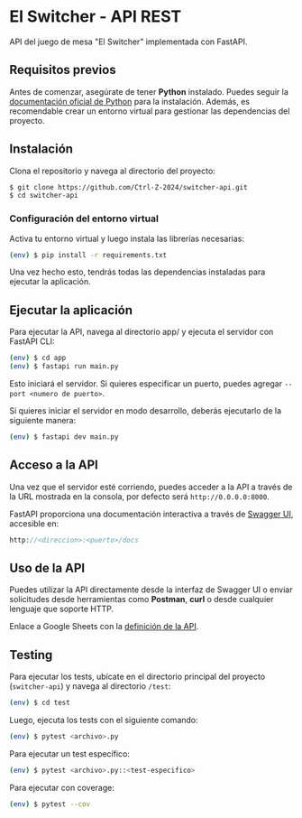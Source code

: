 # El Switcher - API REST
API del juego de mesa "El Switcher" implementada con FastAPI.

## Requisitos previos
Antes de comenzar, asegúrate de tener **Python** instalado. Puedes seguir la [documentación oficial de Python](https://www.python.org/) para la instalación. Además, es recomendable crear un entorno virtual para gestionar las dependencias del proyecto.

## Instalación

Clona el repositorio y navega al directorio del proyecto:

```bash
$ git clone https://github.com/Ctrl-Z-2024/switcher-api.git
$ cd switcher-api
```

### Configuración del entorno virtual
Activa tu entorno virtual y luego instala las librerías necesarias:
```bash
(env) $ pip install -r requirements.txt
```
Una vez hecho esto, tendrás todas las dependencias instaladas para ejecutar la aplicación.

## Ejecutar la aplicación
Para ejecutar la API, navega al directorio app/ y ejecuta el servidor con FastAPI CLI:

```bash
(env) $ cd app
(env) $ fastapi run main.py
```

Esto iniciará el servidor. Si quieres especificar un puerto, puedes agregar `--port <numero de puerto>`.

Si quieres iniciar el servidor en modo desarrollo, deberás ejecutarlo de la siguiente manera:
```bash
(env) $ fastapi dev main.py
```

## Acceso a la API
Una vez que el servidor esté corriendo, puedes acceder a la API a través de la URL mostrada en la consola, por defecto será `http://0.0.0.0:8000`.

FastAPI proporciona una documentación interactiva a través de [Swagger UI](https://swagger.io/tools/swagger-ui/), accesible en:
```php
http://<direccion>:<puerto>/docs
```

## Uso de la API
Puedes utilizar la API directamente desde la interfaz de Swagger UI o enviar solicitudes desde herramientas como **Postman**, **curl** o desde cualquier lenguaje que soporte HTTP.

Enlace a Google Sheets con la [definición de la API](https://docs.google.com/spreadsheets/d/19sXUdj81GLNWPH86Uja328Gk27BWLL2Hj1xli5Ad8ss/edit?usp=sharing).


## Testing
Para ejecutar los tests, ubícate en el directorio principal del proyecto (`switcher-api`) y navega al directorio `/test`:
```bash
(env) $ cd test
```
Luego, ejecuta los tests con el siguiente comando:
```bash
(env) $ pytest <archivo>.py
```
Para ejecutar un test específico:
```bash
(env) $ pytest <archivo>.py::<test-especifico>
```
Para ejecutar con coverage:
```bash
(env) $ pytest --cov 
```
